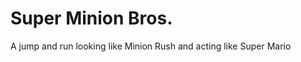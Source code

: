 Super Minion Bros.
==================

A jump and run looking like Minion Rush and acting like Super Mario
